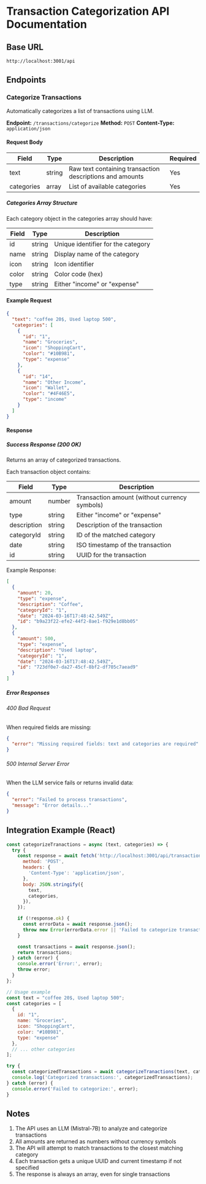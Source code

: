 # Transaction Categorization API Documentation

## Base URL
```
http://localhost:3001/api
```

## Endpoints

### Categorize Transactions
Automatically categorizes a list of transactions using LLM.

**Endpoint:** `/transactions/categorize`
**Method:** `POST`
**Content-Type:** `application/json`

#### Request Body

| Field | Type | Description | Required |
|-------|------|-------------|-----------|
| text | string | Raw text containing transaction descriptions and amounts | Yes |
| categories | array | List of available categories | Yes |

##### Categories Array Structure

Each category object in the categories array should have:

| Field | Type | Description |
|-------|------|-------------|
| id | string | Unique identifier for the category |
| name | string | Display name of the category |
| icon | string | Icon identifier |
| color | string | Color code (hex) |
| type | string | Either "income" or "expense" |

#### Example Request
```json
{
  "text": "coffee 20$, Used laptop 500",
  "categories": [
    {
      "id": "1",
      "name": "Groceries",
      "icon": "ShoppingCart",
      "color": "#10B981",
      "type": "expense"
    },
    {
      "id": "14",
      "name": "Other Income",
      "icon": "Wallet",
      "color": "#4F46E5",
      "type": "income"
    }
  ]
}
```

#### Response

##### Success Response (200 OK)
Returns an array of categorized transactions.

Each transaction object contains:

| Field | Type | Description |
|-------|------|-------------|
| amount | number | Transaction amount (without currency symbols) |
| type | string | Either "income" or "expense" |
| description | string | Description of the transaction |
| categoryId | string | ID of the matched category |
| date | string | ISO timestamp of the transaction |
| id | string | UUID for the transaction |

Example Response:
```json
[
  {
    "amount": 20,
    "type": "expense",
    "description": "Coffee",
    "categoryId": "1",
    "date": "2024-03-16T17:48:42.549Z",
    "id": "b9a23f22-efe2-44f2-8ae1-f929e1d8bb05"
  },
  {
    "amount": 500,
    "type": "expense",
    "description": "Used laptop",
    "categoryId": "1",
    "date": "2024-03-16T17:48:42.549Z",
    "id": "723df0e7-da27-45cf-8bf2-df705c7aead9"
  }
]
```

##### Error Responses

###### 400 Bad Request
When required fields are missing:
```json
{
  "error": "Missing required fields: text and categories are required"
}
```

###### 500 Internal Server Error
When the LLM service fails or returns invalid data:
```json
{
  "error": "Failed to process transactions",
  "message": "Error details..."
}
```

## Integration Example (React)

```javascript
const categorizeTranactions = async (text, categories) => {
  try {
    const response = await fetch('http://localhost:3001/api/transactions/categorize', {
      method: 'POST',
      headers: {
        'Content-Type': 'application/json',
      },
      body: JSON.stringify({
        text,
        categories,
      }),
    });

    if (!response.ok) {
      const errorData = await response.json();
      throw new Error(errorData.error || 'Failed to categorize transactions');
    }

    const transactions = await response.json();
    return transactions;
  } catch (error) {
    console.error('Error:', error);
    throw error;
  }
};

// Usage example
const text = "coffee 20$, Used laptop 500";
const categories = [
  {
    id: "1",
    name: "Groceries",
    icon: "ShoppingCart",
    color: "#10B981",
    type: "expense"
  },
  // ... other categories
];

try {
  const categorizedTransactions = await categorizeTranactions(text, categories);
  console.log('Categorized transactions:', categorizedTransactions);
} catch (error) {
  console.error('Failed to categorize:', error);
}
```

## Notes

1. The API uses an LLM (Mistral-7B) to analyze and categorize transactions
2. All amounts are returned as numbers without currency symbols
3. The API will attempt to match transactions to the closest matching category
4. Each transaction gets a unique UUID and current timestamp if not specified
5. The response is always an array, even for single transactions 